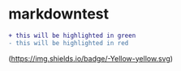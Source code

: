 # markdowntest

```diff
+ this will be highlighted in green
- this will be highlighted in red
```


(https://img.shields.io/badge/-Yellow-yellow.svg)
